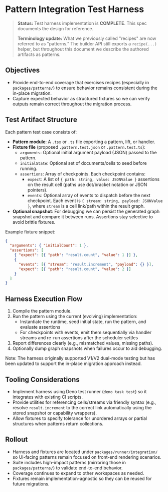 # Pattern Integration Test Harness

> **Status:** Test harness implementation is **COMPLETE**. This spec documents
> the design for reference.
>
> **Terminology update:** What we previously called "recipes" are now referred
> to as "patterns." The builder API still exports a `recipe(...)` helper, but
> throughout this document we describe the authored artifacts as patterns.

## Objectives

- Provide end-to-end coverage that exercises recipes (especially in
  `packages/patterns/`) to ensure behavior remains consistent during the
  in-place migration.
- Capture expected behavior as structured fixtures so we can verify outputs
  remain correct throughout the migration process.

## Test Artifact Structure

Each pattern test case consists of:

- **Pattern module**: A `.tsx` or `.ts` file exporting a pattern, lift, or
  handler.
- **Fixture file** (proposed `.pattern.test.json` or `.pattern.test.ts`):
  - `arguments`: Optional initial argument payload (JSON) passed to the pattern.
  - `initialState`: Optional set of documents/cells to seed before running.
  - `assertions`: Array of checkpoints. Each checkpoint contains:
    - `expect`: A list of `{ path: string, value: JSONValue }` assertions on the
      result cell (paths use dot/bracket notation or JSON pointers).
    - `events`: Optional array of events to dispatch before the next checkpoint.
      Each event is `{ stream: string, payload: JSONValue }`, where `stream` is a
      cell link/path within the result graph.
- **Optional snapshot**: For debugging we can persist the generated graph
  snapshot and compare it between runs. Assertions stay selective to avoid
  brittle fixtures.

Example fixture snippet:

```json
{
  "arguments": { "initialCount": 1 },
  "assertions": [
    { "expect": [{ "path": "result.count", "value": 1 }] },
    {
      "events": [{ "stream": "result.increment", "payload": {} }],
      "expect": [{ "path": "result.count", "value": 2 }]
    }
  ]
}
```

## Harness Execution Flow

1. Compile the pattern module.
2. Run the pattern using the current (evolving) implementation:
   - Instantiate the runtime, seed initial state, run the pattern, and evaluate
     assertions
   - For checkpoints with events, emit them sequentially via handler streams and
     re-run assertions after the scheduler settles
3. Report differences clearly (e.g., mismatched values, missing paths).
4. Optionally dump graph snapshots when failures occur to aid debugging.

Note: The harness originally supported V1/V2 dual-mode testing but has been
updated to support the in-place migration approach instead.

## Tooling Considerations

- Implement harness using Deno test runner (`deno task test`) so it integrates
  with existing CI scripts.
- Provide utilities for referencing cells/streams via friendly syntax (e.g.,
  resolve `result.increment` to the correct link automatically using the stored
  snapshot or capability wrappers).
- Allow fixtures to specify tolerance for unordered arrays or partial
  structures when patterns return collections.

## Rollout

- Harness and fixtures are located under `packages/runner/integration/` so
  UI-facing patterns remain focused on front-end rendering scenarios.
- Suite includes high-impact patterns (mirroring those in `packages/patterns/`)
  to validate end-to-end behavior.
- Coverage continues to expand to other workspaces as needed.
- Fixtures remain implementation-agnostic so they can be reused for future
  migrations.
